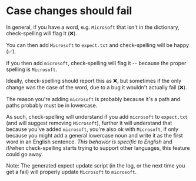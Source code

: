 # Case changes should fail

In general, if you have a word, e.g. `Microsoft` that isn't in the dictionary, check-spelling will flag it (❌).

You can then add `Microsoft` to `expect.txt` and check-spelling will be happy (✅).

If you then add `microsoft`, check-spelling will flag it -- because the proper spelling is `Microsoft`.

Ideally, check-spelling should report this as ❌, but sometimes if the only change was the case of the word, due to a bug it wouldn't actually fail (❌).

The reason you're adding `microsoft` is probably because it's a path and paths probably must be in lowercase.

As such, check-spelling will understand if you add `microsoft` to `expect.txt` (and will suggest removing `Microsoft`),
further it will understand that because you've added `microsoft`, you're also ok with `Microsoft`, if only because you
might add a general lowercase noun and write it as the first word in an English sentence. *This behavior is specific to
English* and if/when check-spelling starts trying to support other languages, this feature could go away.

Note: The generated expect update script (in the log, or the next time you get a fail) will properly update `Microsoft` to `microsoft`.